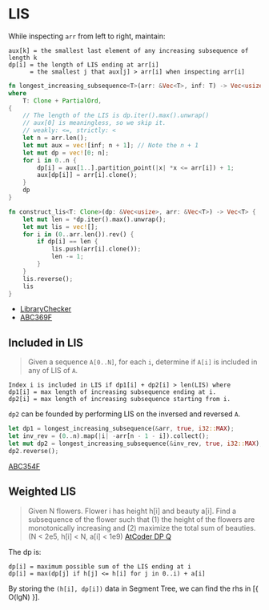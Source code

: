 # LIS

While inspecting `arr` from left to right, maintain:

```
aux[k] = the smallest last element of any increasing subsequence of length k
dp[i] = the length of LIS ending at arr[i]
      = the smallest j that aux[j] > arr[i] when inspecting arr[i]
```

```rust
fn longest_increasing_subsequence<T>(arr: &Vec<T>, inf: T) -> Vec<usize>
where
    T: Clone + PartialOrd,
{
    // The length of the LIS is dp.iter().max().unwrap()
    // aux[0] is meaningless, so we skip it.
    // weakly: <=, strictly: <
    let n = arr.len();
    let mut aux = vec![inf; n + 1]; // Note the n + 1
    let mut dp = vec![0; n];
    for i in 0..n {
        dp[i] = aux[1..].partition_point(|x| *x <= arr[i]) + 1;
        aux[dp[i]] = arr[i].clone();
    }
    dp
}
```

```rust
fn construct_lis<T: Clone>(dp: &Vec<usize>, arr: &Vec<T>) -> Vec<T> {
    let mut len = *dp.iter().max().unwrap();
    let mut lis = vec![];
    for i in (0..arr.len()).rev() {
        if dp[i] == len {
            lis.push(arr[i].clone());
            len -= 1;
        }
    }
    lis.reverse();
    lis
}
```

* [LibraryChecker](https://judge.yosupo.jp/submission/238437)
* [ABC369F](https://atcoder.jp/contests/abc369/submissions/58176075)


## Included in LIS

> Given a sequence `A[0..N]`, for each `i`, determine if `A[i]` is included in any of LIS of `A`.

```
Index i is included in LIS if dp1[i] + dp2[i] > len(LIS) where 
dp1[i] = max length of increasing subsequence ending at i.
dp2[i] = max length of increasing subsequence starting from i.
```

`dp2` can be founded by performing LIS on the inversed and reversed `A`.

```rust
let dp1 = longest_increasing_subsequence(&arr, true, i32::MAX);
let inv_rev = (0..n).map(|i| -arr[n - 1 - i]).collect();
let mut dp2 = longest_increasing_subsequence(&inv_rev, true, i32::MAX);
dp2.reverse();
```

[ABC354F](https://atcoder.jp/contests/abc354/submissions/58034179)


## Weighted LIS

> Given N flowers. Flower i has height h[i] and beauty a[i]. Find a subsequence of the flower such that 
> (1) the height of the flowers are monotonically increasing and 
> (2) maximize the total sum of beauties.
> (N < 2e5, h[i] < N, a[i] < 1e9) [AtCoder DP Q](https://atcoder.jp/contests/dp/submissions/59298341)

The dp is:
```
dp[i] = maximum possible sum of the LIS ending at i
dp[i] = max(dp[j] if h[j] <= h[i] for j in 0..i) + a[i]
```
By storing the `(h[i], dp[i])` data in Segment Tree, we can find the rhs in [{ O(lgN) }].